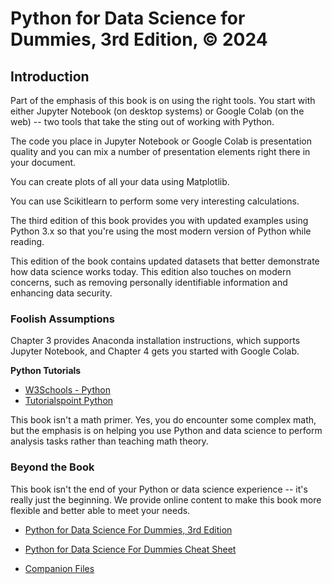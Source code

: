 # Python for Data Science for Dummies, 3rd Edition, © 2024

## Introduction

Part of the emphasis of this book is on using the right tools. You start with either Jupyter Notebook (on desktop systems) or Google Colab (on the web) -- two tools that take the sting out of working with Python.

The code you place in Jupyter Notebook or Google Colab is presentation quality and you can mix a number of presentation elements right there in your document. 

You can create plots of all your data using Matplotlib.

You can use Scikitlearn to perform some very interesting calculations.

The third edition of this book provides you with updated examples using Python 3.x so that you're using the most modern version of Python while reading.

This edition of the book contains updated datasets that better demonstrate how data science works today. This edition also touches on modern concerns, such as removing personally identifiable information and enhancing data security.

### Foolish Assumptions

Chapter 3 provides Anaconda installation instructions, which supports Jupyter Notebook, and Chapter 4 gets you started with Google Colab.

**Python Tutorials**

* [W3Schools - Python](https://www.w3schools.com/python/)
* [Tutorialspoint Python](https://www.tutorialspoint.com/python/)

This book isn't a math primer. Yes, you do encounter some complex math, but the emphasis is on helping you use Python and data science to perform analysis tasks rather than teaching math theory.

### Beyond the Book

This book isn't the end of your Python or data science experience -- it's really just the beginning. We  provide online content to make this book more flexible and better able to meet your needs.

* [Python for Data Science For Dummies, 3rd Edition](https://www.wiley.com/en-ie/Python+for+Data+Science+For+Dummies%2C+3rd+Edition-p-9781394213092)

* [Python for Data Science For Dummies Cheat Sheet](https://www.dummies.com/article/technology/programming-web-design/python/python-for-data-science-for-dummies-cheat-sheet-207489/)

* [Companion Files](https://www.wiley.com/en-ie/Python+for+Data+Science+For+Dummies%2C+3rd+Edition-p-9781394213092#downloadstab-section)
